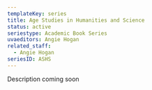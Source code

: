 ```yaml
---
templateKey: series
title: Age Studies in Humanities and Science
status: active
seriestype: Academic Book Series
uvaeditors: Angie Hogan
related_staff:
  - Angie Hogan
seriesID: ASHS
---
```

Description coming soon